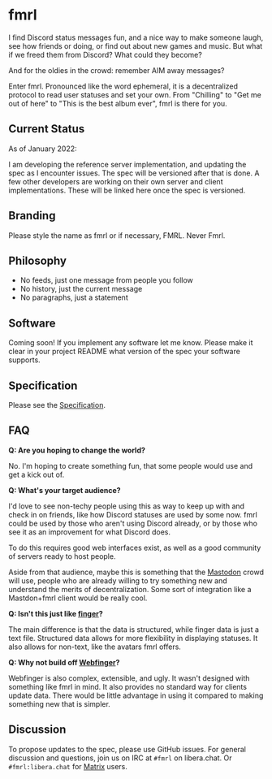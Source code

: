 # fmrl

I find Discord status messages fun, and a nice way to make someone laugh, see how friends or doing, or find out about new games and music. But what if we freed them from Discord? What could they become?

And for the oldies in the crowd: remember AIM away messages?

Enter fmrl. Pronounced like the word ephemeral, it is a decentralized protocol to read user statuses and set your own. From "Chilling" to "Get me out of here" to "This is the best album ever", fmrl is there for you.

## Current Status

As of January 2022:

I am developing the reference server implementation, and updating the spec as I encounter issues. The spec will be versioned after that is done. A few other developers are working on their own server and client implementations. These will be linked here once the spec is versioned.

## Branding

Please style the name as fmrl or if necessary, FMRL. Never Fmrl.

## Philosophy

- No feeds, just one message from people you follow
- No history, just the current message
- No paragraphs, just a statement

## Software

Coming soon! If you implement any software let me know. Please make it clear in your project README what version of the spec your software supports.

## Specification

Please see the [Specification](./spec.md).

## FAQ

**Q: Are you hoping to change the world?**

No. I'm hoping to create something fun, that some people would use and get a kick out of.

**Q: What's your target audience?**

I'd love to see non-techy people using this as way to keep up with and check in on friends, like how Discord statuses are used by some now. fmrl could be used by those who aren't using Discord already, or by those who see it as an improvement for what Discord does.

To do this requires good web interfaces exist, as well as a good community of servers ready to host people.

Aside from that audience, maybe this is something that the [Mastodon](https://joinmastodon.org/) crowd will use, people who are already willing to try something new and understand the merits of decentralization. Some sort of integration like a Mastdon+fmrl client would be really cool.

**Q: Isn't this just like [finger](https://en.wikipedia.org/wiki/Finger_%28protocol%29)?**

The main difference is that the data is structured, while finger data is just a text file. Structured data allows for more flexibility in displaying statuses. It also allows for non-text, like the avatars fmrl offers.

**Q: Why not build off [Webfinger](https://www.packetizer.com/ws/webfinger/)?**

Webfinger is also complex, extensible, and ugly. It wasn't designed with something like fmrl in mind. It also provides no standard way for clients update data. There would be little advantage in using it compared to making something new that is simpler.

## Discussion

To propose updates to the spec, please use GitHub issues. For general discussion and questions, join us on IRC at `#fmrl` on libera.chat. Or `#fmrl:libera.chat` for [Matrix](https://matrix.org/) users.
